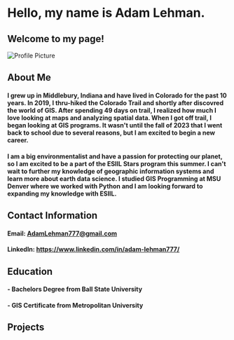 

# Hello, my name is __Adam Lehman__.
## Welcome to my page!
![Profile Picture](img/Backpacking_Photo_ESIIL.jpg)
## About Me
#### I grew up in Middlebury, Indiana and have lived in Colorado for the past 10 years. In 2019, I thru-hiked the Colorado Trail and shortly after discovred the world of GIS. After spending 49 days on trail, I realized how much I love looking at maps and analyzing spatial data. When I got off trail, I began looking at GIS programs. It wasn't until the fall of 2023 that I went back to school due to several reasons, but I am excited to begin a new career. 

#### I am a big environmentalist and have a passion for protecting our planet, so I am excited to be a part of the ESIIL Stars program this summer. I can't wait to further my knowledge of geographic information systems and learn more about earth data science. I studied GIS Programming at MSU Denver where we worked with Python and I am looking forward to expanding my knowledge with ESIIL.


## Contact Information 
#### Email: AdamLehman777@gmail.com
#### LinkedIn: https://www.linkedin.com/in/adam-lehman777/

## Education 
#### - Bachelors Degree from Ball State University
#### - GIS Certificate from Metropolitan University

## Projects


